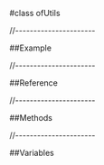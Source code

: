 #class ofUtils

//----------------------

##Example



//----------------------

##Reference



//----------------------

##Methods



//----------------------

##Variables




